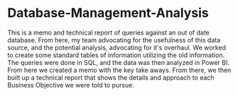 # Database-Management-Analysis
This is a memo and technical report of queries against an out of date database. From here, my team advocating for the usefulness of this data source, and the potential analysis, advocating for it's overhaul. 
We worked to create some standard tables of information utilizing the old information. The queries were done in SQL, and the data was then analyzed in Power BI. From here we created a memo with the key take aways. From there, we then built up a technical report that shows the details and approach to each Business Objective we were told to pursue.
